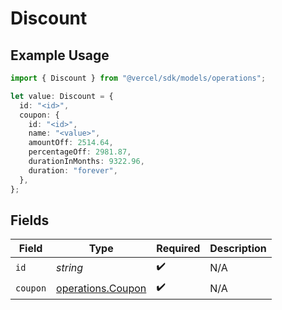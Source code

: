 # Discount

## Example Usage

```typescript
import { Discount } from "@vercel/sdk/models/operations";

let value: Discount = {
  id: "<id>",
  coupon: {
    id: "<id>",
    name: "<value>",
    amountOff: 2514.64,
    percentageOff: 2981.87,
    durationInMonths: 9322.96,
    duration: "forever",
  },
};
```

## Fields

| Field                                                  | Type                                                   | Required                                               | Description                                            |
| ------------------------------------------------------ | ------------------------------------------------------ | ------------------------------------------------------ | ------------------------------------------------------ |
| `id`                                                   | *string*                                               | :heavy_check_mark:                                     | N/A                                                    |
| `coupon`                                               | [operations.Coupon](../../models/operations/coupon.md) | :heavy_check_mark:                                     | N/A                                                    |